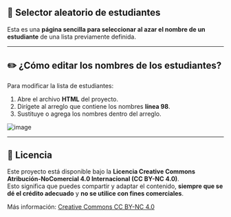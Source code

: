 ## 🎲 Selector aleatorio de estudiantes

Esta es una **página sencilla para seleccionar al azar el nombre de un estudiante** de una lista previamente definida.

---

## ✏️ ¿Cómo editar los nombres de los estudiantes?

Para modificar la lista de estudiantes:

1. Abre el archivo **HTML** del proyecto.
2. Dirígete al arreglo que contiene los nombres **línea 98**.
3. Sustituye o agrega los nombres dentro del arreglo.

![image](https://github.com/user-attachments/assets/aea565b0-91e8-4b55-8d2c-cc8b3f72218d)


---

## 📄 Licencia

Este proyecto está disponible bajo la **Licencia Creative Commons Atribución-NoComercial 4.0 Internacional (CC BY-NC 4.0)**.  
Esto significa que puedes compartir y adaptar el contenido, **siempre que se dé el crédito adecuado** y **no se utilice con fines comerciales**.

Más información: [Creative Commons CC BY-NC 4.0](https://creativecommons.org/licenses/by-nc/4.0/)
